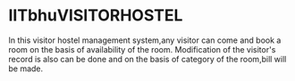 # IITbhuVISITORHOSTEL
In this visitor hostel management system,any visitor can come and book a room on the basis of availability of the room.
Modification of the visitor's record is also can be done and on the basis of category of the room,bill will be made.
